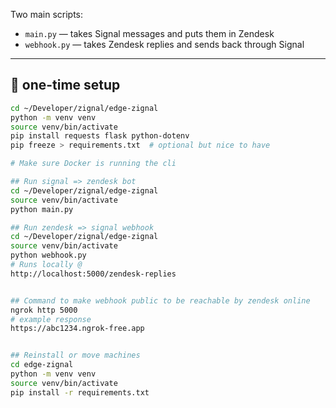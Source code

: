 Two main scripts:
- `main.py` — takes Signal messages and puts them in Zendesk
- `webhook.py` — takes Zendesk replies and sends back through Signal



---

## 🔧 one-time setup

```bash
cd ~/Developer/zignal/edge-zignal
python -m venv venv
source venv/bin/activate
pip install requests flask python-dotenv
pip freeze > requirements.txt  # optional but nice to have

# Make sure Docker is running the cli

## Run signal => zendesk bot
cd ~/Developer/zignal/edge-zignal
source venv/bin/activate
python main.py

## Run zendesk => signal webhook
cd ~/Developer/zignal/edge-zignal
source venv/bin/activate
python webhook.py
# Runs locally @
http://localhost:5000/zendesk-replies


## Command to make webhook public to be reachable by zendesk online
ngrok http 5000
# example response
https://abc1234.ngrok-free.app


## Reinstall or move machines
cd edge-zignal
python -m venv venv
source venv/bin/activate
pip install -r requirements.txt

